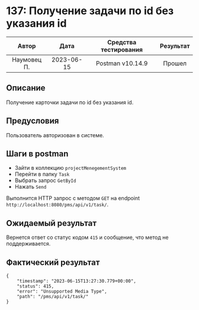 # 137: Получение задачи по id без указания id

|    Автор    |    Дата    | Средства тестирования | Результат |
|:-----------:|:----------:|:---------------------:|:---------:|
| Наумовец П. | 2023-06-15 |   Postman v10.14.9    |  Прошел   |

## Описание

Получение карточки задачи по id без указания id.

## Предусловия

Пользователь авторизован в системе.

## Шаги в postman

* Зайти в коллекцию `projectMenegementSystem`
* Перейти в папку `Task`
* Выбрать запрос `GetById`
* Нажать `Send`

Выполнится HTTP запрос с методом `GET` на endpoint `http://localhost:8080/pms/api/v1/task/`.

## Ожидаемый результат

Вернется ответ со статус кодом `415` и сообщение, что метод не поддерживается.

## Фактический результат

```
{
    "timestamp": "2023-06-15T13:27:30.779+00:00",
    "status": 415,
    "error": "Unsupported Media Type",
    "path": "/pms/api/v1/task/"
}
```
